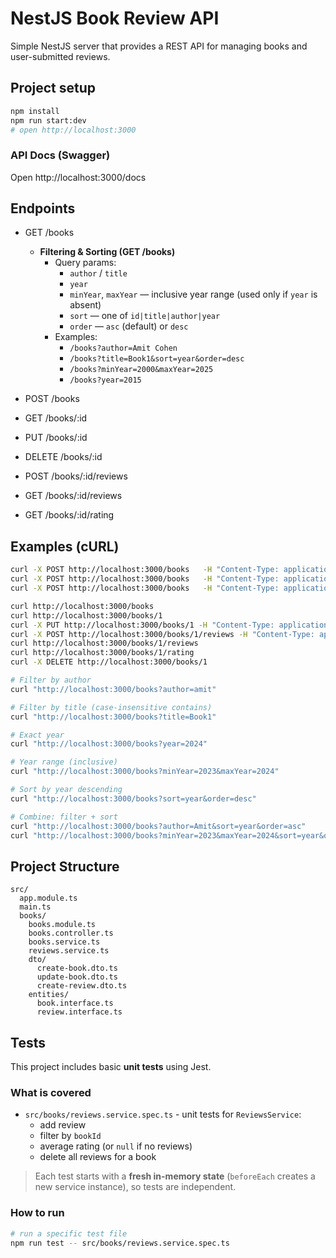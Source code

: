 # NestJS Book Review API

Simple NestJS server that provides a REST API for managing books and user-submitted reviews.

## Project setup
```bash
npm install
npm run start:dev
# open http://localhost:3000
```
### API Docs (Swagger)
Open http://localhost:3000/docs

## Endpoints
- GET /books  
  - **Filtering & Sorting (GET /books)**
    - Query params:
      - `author` / `title`
      - `year`
      - `minYear`, `maxYear` — inclusive year range (used only if `year` is absent)
      - `sort` — one of `id|title|author|year`
      - `order` — `asc` (default) or `desc`
    - Examples:
      - `/books?author=Amit Cohen`
      - `/books?title=Book1&sort=year&order=desc`
      - `/books?minYear=2000&maxYear=2025`
      - `/books?year=2015`

- POST /books  
- GET /books/:id  
- PUT /books/:id  
- DELETE /books/:id  
- POST /books/:id/reviews  
- GET /books/:id/reviews  
- GET /books/:id/rating  


## Examples (cURL)
```bash
curl -X POST http://localhost:3000/books   -H "Content-Type: application/json"   -d '{"title":"Book1","author":"Amit Cohen","year":2025}'
curl -X POST http://localhost:3000/books   -H "Content-Type: application/json"   -d '{"title":"Book2","author":"Amit Cohen","year":2024}'
curl -X POST http://localhost:3000/books   -H "Content-Type: application/json"   -d '{"title":"Book3","author":"Amit Cohen","year":2023}'

curl http://localhost:3000/books
curl http://localhost:3000/books/1
curl -X PUT http://localhost:3000/books/1 -H "Content-Type: application/json" -d '{"year":2015}'
curl -X POST http://localhost:3000/books/1/reviews -H "Content-Type: application/json" -d '{"rating":5,"comment":"Amazing writing"}'
curl http://localhost:3000/books/1/reviews
curl http://localhost:3000/books/1/rating
curl -X DELETE http://localhost:3000/books/1

# Filter by author
curl "http://localhost:3000/books?author=amit"

# Filter by title (case-insensitive contains)
curl "http://localhost:3000/books?title=Book1"

# Exact year
curl "http://localhost:3000/books?year=2024"

# Year range (inclusive)
curl "http://localhost:3000/books?minYear=2023&maxYear=2024"

# Sort by year descending
curl "http://localhost:3000/books?sort=year&order=desc"

# Combine: filter + sort
curl "http://localhost:3000/books?author=Amit&sort=year&order=asc"
curl "http://localhost:3000/books?minYear=2023&maxYear=2024&sort=year&order=asc"
```

## Project Structure
```
src/
  app.module.ts
  main.ts
  books/
    books.module.ts
    books.controller.ts
    books.service.ts
    reviews.service.ts
    dto/
      create-book.dto.ts
      update-book.dto.ts
      create-review.dto.ts
    entities/
      book.interface.ts
      review.interface.ts
```

## Tests

This project includes basic **unit tests** using Jest.

### What is covered
- `src/books/reviews.service.spec.ts` - unit tests for `ReviewsService`:
  - add review
  - filter by `bookId`
  - average rating (or `null` if no reviews)
  - delete all reviews for a book

> Each test starts with a **fresh in-memory state** (`beforeEach` creates a new service instance), so tests are independent.

### How to run
```bash
# run a specific test file
npm run test -- src/books/reviews.service.spec.ts

